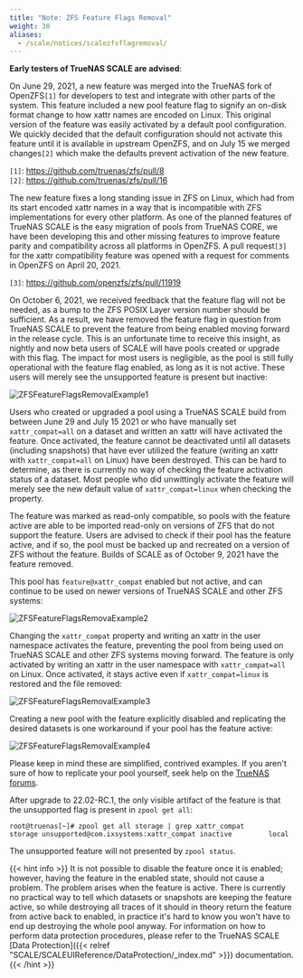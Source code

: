 ```yaml
---
title: "Note: ZFS Feature Flags Removal"
weight: 30
aliases:
  - /scale/notices/scalezfsflagremoval/
---
```


**Early testers of TrueNAS SCALE are advised**:

On June 29, 2021, a new feature was merged into the TrueNAS fork of OpenZFS`[1]` for developers to test and integrate with other parts of the system.  This feature included a new pool feature flag to signify an on-disk format change to how xattr names are encoded on Linux.  This original version of the feature was easily activated by a default pool configuration.  We quickly decided that the default configuration should not activate this feature until it is available in upstream OpenZFS, and on July 15 we merged changes`[2]` which make the defaults prevent activation of the new feature.

`[1]`: https://github.com/truenas/zfs/pull/8</br>
`[2]`: https://github.com/truenas/zfs/pull/16

The new feature fixes a long standing issue in ZFS on Linux, which had from its start encoded xattr names in a way that is incompatible with ZFS implementations for every other platform.  As one of the planned features of TrueNAS SCALE is the easy migration of pools from TrueNAS CORE, we have been developing this and other missing features to improve feature parity and compatibility across all platforms in OpenZFS.  A pull request`[3]` for the xattr compatibility feature was opened with a request for comments in OpenZFS on April 20, 2021.

`[3]`: https://github.com/openzfs/zfs/pull/11919

On October 6, 2021, we received feedback that the feature flag will not be needed, as a bump to the ZFS POSIX Layer version number should be sufficient. As a result, we have removed the feature flag in question from TrueNAS SCALE to prevent the feature from being enabled moving forward in the release cycle. This is an unfortunate time to receive this insight, as nightly and now beta users of SCALE will have pools created or upgrade with this flag.  The impact for most users is negligible, as the pool is still fully operational with the feature flag enabled, as long as it is not active.  These users will merely see the unsupported feature is present but inactive:

![ZFSFeatureFlagsRemovalExample1](/images/SCALE/ZFSFeatureFlagsRemovalExample1.png "ZFS Feature Flags Removal Example 1")

Users who created or upgraded a pool using a TrueNAS SCALE build from between June 29 and July 15  2021 or who have manually set `xattr_compat=all` on a dataset and written an xattr will have activated the feature.  Once activated, the feature cannot be deactivated until all datasets (including snapshots) that have ever utilized the feature (writing an xattr with `xattr_compat=all` on Linux) have been destroyed.  This can be hard to determine, as there is currently no way of checking the feature activation status of a dataset.  Most people who did unwittingly activate the feature will merely see the new default value of `xattr_compat=linux` when checking the property.

The feature was marked as read-only compatible, so pools with the feature active are able to be imported read-only on versions of ZFS that do not support the feature.  Users are advised to check if their pool has the feature active, and if so, the pool must be backed up and recreated on a version of ZFS without the feature.  Builds of SCALE as of October 9, 2021 have the feature removed.

This pool has `feature@xattr_compat` enabled but not active, and can continue to be used on newer versions of TrueNAS SCALE and other ZFS systems:

![ZFSFeatureFlagsRemovaExample2](/images/SCALE/ZFSFeatureFlagsRemovalExample2.png "ZFS Feature Flags Removal Example 2")

Changing the `xattr_compat` property and writing an xattr in the user namespace activates the feature, preventing the pool from being used on TrueNAS SCALE and other ZFS systems moving forward.  The feature is only activated by writing an xattr in the user namespace with `xattr_compat=all` on Linux.  Once activated, it stays active even if `xattr_compat=linux` is restored and the file removed:

![ZFSFeatureFlagsRemovalExample3](/images/SCALE/ZFSFeatureFlagsRemovalExample3.png "ZFS Feature Flags Removal Example 3")

Creating a new pool with the feature explicitly disabled and replicating the desired datasets is one workaround if your pool has the feature active:

![ZFSFeatureFlagsRemovalExample4](/images/SCALE/ZFSFeatureFlagsRemovalExample4.png "ZFS Feature Flags Removal Example 4")

Please keep in mind these are simplified, contrived examples.  If you aren't sure of how to replicate your pool yourself, seek help on the [TrueNAS forums](https://www.truenas.com/community/forums/truenas-scale-discussion/).

After upgrade to 22.02-RC.1, the only visible artifact of the feature is that the unsupported flag is present in `zpool get all`:

`root@truenas[~]# zpool get all storage | grep xattr_compat`</br>
`storage unsupported@com.ixsystems:xattr_compat inactive         local` 

The unsupported feature will not presented by `zpool status`.

{{< hint info >}}
It is not possible to disable the feature once it is enabled; however, having the feature in the enabled state, should not cause a problem.
The problem arises when the feature is active.
There is currently no practical way to tell which datasets or snapshots are keeping the feature active, so while destroying all traces of it should in theory return the feature from active back to enabled, in practice it's hard to know you won't have to end up destroying the whole pool anyway.
For information on how to perform data protection procedures, please refer to the TrueNAS SCALE [Data Protection]({{< relref "SCALE/SCALEUIReference/DataProtection/_index.md" >}}) documentation.
{{< /hint >}}